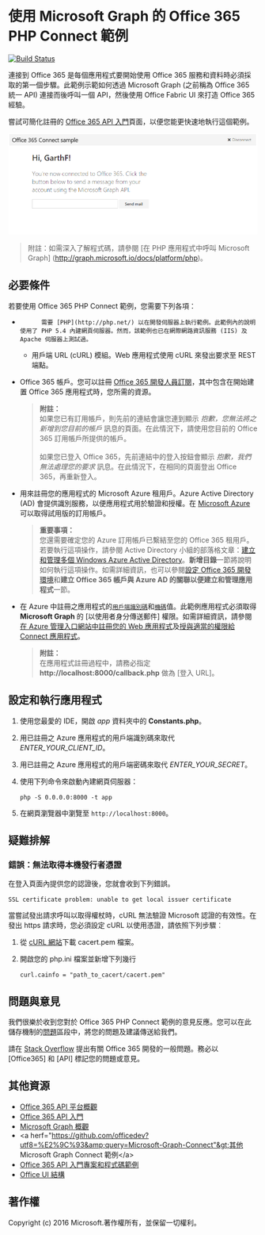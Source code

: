 # 使用 Microsoft Graph 的 Office 365 PHP Connect 範例

[![Build Status](https://travis-ci.org/microsoftgraph/php-connect-rest-sample.svg?branch=master)](https://travis-ci.org/microsoftgraph/php-connect-rest-sample)

連接到 Office 365 是每個應用程式要開始使用 Office 365 服務和資料時必須採取的第一個步驟。此範例示範如何透過 Microsoft Graph (之前稱為 Office 365 統一 API) 連接而後呼叫一個 API，然後使用 Office Fabric UI 來打造 Office 365 經驗。

嘗試可簡化註冊的 [Office 365 API 入門](http://dev.office.com/getting-started/office365apis?platform=option-php#setup)頁面，以便您能更快速地執行這個範例。

![Office 365 PHP Connect 範例螢幕擷取畫面](../readme-images/php-connect-rest-sample.png)

> 附註：如需深入了解程式碼，請參閱 [在 PHP 應用程式中呼叫 Microsoft Graph] (http://graph.microsoft.io/docs/platform/php)。


## 必要條件

若要使用 Office 365 PHP Connect 範例，您需要下列各項：

* 
            需要 [PHP](http://php.net/) 以在開發伺服器上執行範例。此範例內的說明使用了 PHP 5.4 內建網頁伺服器。然而，該範例也已在網際網路資訊服務 (IIS) 及 Apache 伺服器上測試過。
	* 用戶端 URL (cURL) 模組。Web 應用程式使用 cURL 來發出要求至 REST 端點。 
* Office 365 帳戶。您可以註冊 [Office 365 開發人員訂閱](https://aka.ms/devprogramsignup)，其中包含在開始建置 Office 365 應用程式時，您所需的資源。

     > **附註：**<br />
     如果您已有訂用帳戶，則先前的連結會讓您連到顯示 *抱歉，您無法將之新增到您目前的帳戶* 訊息的頁面。在此情況下，請使用您目前的 Office 365 訂用帳戶所提供的帳戶。<br /><br />
     如果您已登入 Office 365，先前連結中的登入按鈕會顯示 *抱歉，我們無法處理您的要求* 訊息。在此情況下，在相同的頁面登出 Office 365，再重新登入。
* 用來註冊您的應用程式的 Microsoft Azure 租用戶。Azure Active Directory (AD) 會提供識別服務，以便應用程式用於驗證和授權。在 [Microsoft Azure](https://account.windowsazure.com/SignUp) 可以取得試用版的訂用帳戶。

     > **重要事項：**<br />
     您還需要確定您的 Azure 訂用帳戶已繫結至您的 Office 365 租用戶。若要執行這項操作，請參閱 Active Directory 小組的部落格文章：[建立和管理多個 Windows Azure Active Directory](http://blogs.technet.com/b/ad/archive/2013/11/08/creating-and-managing-multiple-windows-azure-active-directories.aspx)。**新增目錄**一節將說明如何執行這項操作。如需詳細資訊，也可以參閱[設定 Office 365 開發環境](ht5ps://msdn.microsoft.com/office/office365/howto/setup-development-environment#bk_CreateAzureSubscription)和**建立 Office 365 帳戶與 Azure AD 的關聯以便建立和管理應用程式**一節。
* 在 Azure 中註冊之應用程式的[```用戶端識別碼```](app/Constants.php#L29)和[```機碼```](app/Constants.php#L30)值。此範例應用程式必須取得 **Microsoft Graph** 的 [以使用者身分傳送郵件]<e /> 權限。如需詳細資訊，請參閱[在 Azure 管理入口網站中註冊您的 Web 應用程式](https://msdn.microsoft.com/office/office365/HowTo/add-common-consent-manually#bk_RegisterServerApp)及[授與適當的權限給 Connect 應用程式](https://github.com/OfficeDev/php-connect-rest-sample/wiki/Grant-permissions-to-the-Connect-application-in-Azure)。

     > **附註：**<br />
     在應用程式註冊過程中，請務必指定 **http://localhost:8000/callback.php** 做為 [登入 URL]<e />。

## 設定和執行應用程式

1. 使用您最愛的 IDE，開啟 *app* 資料夾中的 **Constants.php**。
2. 用已註冊之 Azure 應用程式的用戶端識別碼來取代 *ENTER_YOUR_CLIENT_ID*。
3. 用已註冊之 Azure 應用程式的用戶端密碼來取代 *ENTER_YOUR_SECRET*。
4. 使用下列命令來啟動內建網頁伺服器：
    ```
    php -S 0.0.0.0:8000 -t app
    ```
    
5. 在網頁瀏覽器中瀏覽至 ```http://localhost:8000```。

## 疑難排解

### 錯誤：無法取得本機發行者憑證

在登入頁面內提供您的認證後，您就會收到下列錯誤。
```
SSL certificate problem: unable to get local issuer certificate
```

當嘗試發出請求呼叫以取得權杖時，cURL 無法驗證 Microsoft 認證的有效性。在發出 https 請求時，您必須設定 cURL 以使用憑證，請依照下列步驟︰  

1. 從 [cURL 網站](http://curl.haxx.se/docs/caextract.html)下載 cacert.pem 檔案。 
2. 開啟您的 php.ini 檔案並新增下列幾行

	```
	curl.cainfo = "path_to_cacert/cacert.pem"
	```

## 問題與意見

我們很樂於收到您對於 Office 365 PHP Connect 範例的意見反應。您可以在此儲存機制的[問題](https://github.com/OfficeDev/php-connect-rest-sample/issues)區段中，將您的問題及建議傳送給我們。

請在 [Stack Overflow](http://stackoverflow.com/questions/tagged/Office365+API) 提出有關 Office 365 開發的一般問題。務必以 [Office365] 和 [API] 標記您的問題或意見。
  
## 其他資源

* [Office 365 API 平台概觀](https://msdn.microsoft.com/office/office365/howto/platform-development-overview)
* [Office 365 API 入門](http://dev.office.com/getting-started/office365apis)
* [Microsoft Graph 概觀](http://graph.microsoft.io/)
* &lt;a herf="https://github.com/officedev?utf8=%E2%9C%93&amp;query=Microsoft-Graph-Connect"&gt;其他 Microsoft Graph Connect 範例&lt;/a&gt;
* [Office 365 API 入門專案和程式碼範例](https://msdn.microsoft.com/office/office365/howto/starter-projects-and-code-samples)
* [Office UI 結構](https://github.com/OfficeDev/Office-UI-Fabric)

## 著作權
Copyright (c) 2016 Microsoft.著作權所有，並保留一切權利。


